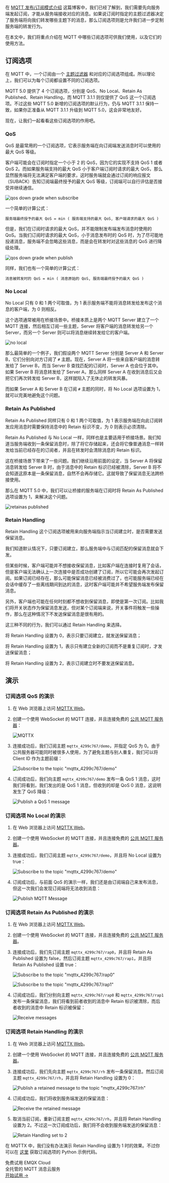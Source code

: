 在 [MQTT 发布/订阅模式介绍](https://www.emqx.com/zh/blog/mqtt-5-introduction-to-publish-subscribe-model) 这篇博客中，我们已经了解到，我们需要先向服务端发起订阅，才能从服务端接收对应的消息。如果说订阅时指定的主题过滤器决定了服务端将向我们转发哪些主题下的消息，那么订阅选项则是允许我们进一步定制服务端的转发行为。

在本文中，我们将重点介绍在 MQTT 中哪些订阅选项可供我们使用，以及它们的使用方法。

## 订阅选项

在 MQTT 中，一个订阅由一个 [主题过滤器](https://emqx.atlassian.net/wiki/spaces/Community/pages/592936998/Subscription+Options#) 和对应的订阅选项组成。所以理论上，我们可以为每个订阅都设置不同的订阅选项。

MQTT 5.0 提供了 4 个订阅选项，分别是 QoS、No Local、Retain As Published、Retain Handling，而 MQTT 3.1.1 则仅提供了 QoS 这一个订阅选项。不过这些 MQTT 5.0 新增的订阅选项的默认行为，仍与 MQTT 3.1.1 保持一致，如果你正准备从 MQTT 3.1.1 升级到 MQTT 5.0，这会非常地友好。

现在，让我们一起看看这些订阅选项的作用吧。

### QoS

QoS 是最常用的一个订阅选项，它表示服务端在向订阅端发送消息时可以使用的最大 QoS 等级。

客户端可能会在订阅时指定一个小于 2 的 QoS，因为它的实现不支持 QoS 1 或者 QoS 2。而如果服务端支持的最大 QoS 小于客户端订阅时请求的最大 QoS，那么显然服务端将无法满足客户端的要求，这时服务端就会通过订阅的响应报文（SUBACK）告知订阅端最终授予的最大 QoS 等级，订阅端可以自行评估是否接受并继续通信。

![qos down grade when subscribe](https://assets.emqx.com/images/b1cc97bc6d3fd75d7a36d896dd96eeb4.png)

一个简单的计算公式：

```
服务端最终授予的最大 QoS = min ( 服务端支持的最大 QoS, 客户端请求的最大 QoS )
```

但是，我们在订阅时请求的最大 QoS，并不能限制发布端发布消息时使用的 QoS。当我们订阅时请求的最大 QoS，小于消息发布时的 QoS 时，为了尽可能地投递消息，服务端不会忽略这些消息，而是会在转发时对这些消息的 QoS 进行降级处理。

![qos down grade when publish](https://assets.emqx.com/images/37dda6930ee7cabbf0867a59de3a415e.png)

同样，我们也有一个简单的计算公式：

```
消息被转发时的 QoS = min ( 消息原始的 QoS, 服务端最终授予的最大 QoS )
```

### No Local

No Local 只有 0 和 1 两个可取值，为 1 表示服务端不能将消息转发给发布这个消息的客户端，为 0 则相反。

这个选项通常被用在桥接场景中。桥接本质上是两个 MQTT Server 建立了一个 MQTT 连接，然后相互订阅一些主题，Server 将客户端的消息转发给另一个 Server，而另一个 Server 则可以将消息继续转发给它的客户端。

![no local](https://assets.emqx.com/images/dbeae9e7cd1106d4bcf82bf56fb990e6.png)

那么最简单的一个例子，我们假设两个 MQTT Server 分别是 Server A 和 Server B，它们分别向对方订阅了 `#` 主题。现在，Server A 将一些来自客户端的消息转发给了 Server B，而当 Server B 查找匹配的订阅时，Server A 也会位于其中。如果 Server B 将消息转发给了 Server A，那么同样 Server A 在收到消息后又会把它们再次转发给 Server B，这样就陷入了无休止的转发风暴。

而如果 Server A 和 Server B 在订阅 `#` 主题的同时，将 No Local 选项设置为 1，就可以完美地避免这个问题。

### Retain As Published

Retain As Published 同样只有 0 和 1 两个可取值，为 1 表示服务端在向此订阅转发应用消息时需要保持消息中的 Retain 标识不变，为 0 则表示必须清除。

Retain As Published 与 No Local 一样，同样也是主要适用于桥接场景。我们知道当服务端收到一条保留消息时，除了将它存储起来，还会将它像普通消息一样转发给当前已经存在的订阅者，并且在转发时会清除消息的 Retain 标识。

这在桥接场景下带来了一些问题。我们继续沿用前面的设定，当 Server A 将保留消息转发给 Server B 时，由于消息中的 Retain 标识已经被清除，Server B 将不会知道这原本是一条保留消息，自然不会再存储它。这就导致了保留消息无法跨桥接使用。

那么在 MQTT 5.0 中，我们可以让桥接的服务端在订阅时将 Retain As Published 选项设置为 1，来解决这个问题。

![retainas published](https://assets.emqx.com/images/57787f3d84987f4c7270e13a6a3e00af.png)

### Retain Handling

Retain Handling 这个订阅选项被用来向服务端指示当订阅建立时，是否需要发送保留消息。

我们知道默认情况下，只要订阅建立，那么服务端中与订阅匹配的保留消息就会下发。

但某些时候，客户端可能并不想接收保留消息，比如客户端在连接时复用了会话，但是客户端无法确认上一次连接中是否成功创建了订阅，所以它可能会再次发起订阅。如果订阅已经存在，那么可能保留消息已经被消费过了，也可能服务端已经在会话中缓存了一些离线期间到达的消息，这时客户端可能并不希望服务端发布保留消息。

另外，客户端也可能在任何时刻都不想收到保留消息，即使是第一次订阅。比如我们将开关状态作为保留消息发送，但对某个订阅端来说，开关事件将触发一些操作，那么在这种情况下不发送保留消息是很有用的。

这三种不同的行为，我们可以通过 Retain Handling 来选择。

将 Retain Handling 设置为 0，表示只要订阅建立，就发送保留消息；

将 Retain Handling 设置为 1，表示只有建立全新的订阅而不是重复订阅时，才发送保留消息；

将 Retain Handling 设置为 2，表示订阅建立时不要发送保留消息。

## 演示

### 订阅选项 QoS 的演示

1. 在 Web 浏览器上访问 [MQTTX Web](http://mqtt-client.emqx.com/)。

2. 创建一个使用 WebSocket 的 MQTT 连接，并且连接免费的 [公共 MQTT 服务器](http://broker.emqx.io/)：

   ![MQTTX](https://assets.emqx.com/images/1eff007c799cd5e9ed9d65c3a2b1d826.png)

3. 连接成功后，我们订阅主题 `mqttx_4299c767/demo`，并指定 QoS 为 0。由于公共服务器可能同时被很多人使用，为了避免主题与别人重复，我们可以将 Client ID 作为主题前缀：

   ![Subscribe to the topic "mqttx_4299c767/demo"](https://assets.emqx.com/images/7d6598089ff051feadae673734b5be68.png)

4. 订阅成功后，我们向主题 `mqttx_4299c767/demo` 发布一条 QoS 1 消息，这时我们将看到，我们发出的是 QoS 1 消息，但收到的却是 QoS 0 消息，这说明发生了 QoS 降级：

   ![Publish a QoS 1 message](https://assets.emqx.com/images/4b1a7d69d8344ba6efc2c7fe22370b17.png)

### 订阅选项 No Local 的演示

1. 在 Web 浏览器上访问 [MQTTX Web](http://mqtt-client.emqx.com/)。

2. 创建一个使用 WebSocket 的 MQTT 连接，并且连接免费的 [公共 MQTT 服务器](http://broker.emqx.io/)。

3. 连接成功后，我们订阅主题 `mqttx_4299c767/demo`，并且将 No Local 设置为 true：

   ![Subscribe to the topic "mqttx_4299c767/demo"](https://assets.emqx.com/images/9255fa97ed59e71be6b7fac0e7d2fed4.png)

4. 订阅成功后，与前面 QoS 的演示一样，我们还是由订阅端自己来发布消息，但这一次我们会发现订阅端将无法收到消息：

   ![Publish MQTT Message](https://assets.emqx.com/images/933d4e0147c2b1720124d8d3e36c55a1.png)

### 订阅选项 Retain As Published 的演示

1. 在 Web 浏览器上访问 [MQTTX Web](http://mqtt-client.emqx.com/)。

2. 创建一个使用 WebSocket 的 MQTT 连接，并且连接免费的 [公共 MQTT 服务器](http://broker.emqx.io/)。

3. 连接成功后，我们先订阅主题 `mqttx_4299c767/rap0`，并且将 Retain As Published 设置为 false，然后订阅主题 `mqttx_4299c767/rap1`，并且将 Retain As Published 设置 true：

   ![Subscribe to the topic "mqttx_4299c767/rap0"](https://assets.emqx.com/images/3d9cb0512df37e95a1be40ec82384f93.png)

   ![Subscribe to the topic "mqttx_4299c767/rap1"](https://assets.emqx.com/images/627c5a3984d401f7e3cb01a160e593a0.png)

4. 订阅成功后，我们分别向主题 `mqttx_4299c767/rap0` 和 `mqttx_4299c767/rap1` 发布一条保留消息，我们将看到前者收到的消息中 Retain 标识被清除，而后者收到的消息中 Retain 标识被保留：

   ![Receive messages](https://assets.emqx.com/images/8e23176543eb78b1f5ee77f6ba98add1.png)

### 订阅选项 Retain Handling 的演示

1. 在 Web 浏览器上访问 [MQTTX Web](http://mqtt-client.emqx.com/)。

2. 创建一个使用 WebSocket 的 MQTT 连接，并且连接免费的 [公共 MQTT 服务器](http://broker.emqx.io/)。

3. 连接成功后，我们先向主题 `mqttx_4299c767/rh` 发布一条保留消息。然后订阅主题 `mqttx_4299c767/rh`，并且将 Retain Handling 设置为 0：

   ![Publish a retained message to the topic "mqttx_4299c767/rh"](https://assets.emqx.com/images/9b0a0bfa76836e9e4bfc30d6576b25f6.png)

4. 订阅成功后，我们将收到服务端发送的保留消息：

   ![Receive the retained message](https://assets.emqx.com/images/1630db5d1e44c7eec81fcd37e7ca0969.png)

5. 取消当前订阅，重新订阅主题 `mqttx_4299c767/rh`，并且将 Retain Handling 设置为 2。不过这一次订阅成功后，我们将不会收到服务端发送的保留消息：

   ![Retain Handling set to 2](https://assets.emqx.com/images/2032a4e178b18b0bcfd2866b9f377f75.png)

在 MQTTX 中，我们没有办法演示 Retain Handling 设置为 1 时的效果。不过你可以在 [这里](https://github.com/emqx/MQTT-Feature-Examples) 获取订阅选项的 Python 示例代码。



<section class="promotion">
    <div>
        免费试用 EMQX Cloud
        <div class="is-size-14 is-text-normal has-text-weight-normal">全托管的 MQTT 消息云服务</div>
    </div>
    <a href="https://accounts-zh.emqx.com/signup?continue=https://cloud.emqx.com/console/deployments/0?oper=new" class="button is-gradient px-5">开始试用 →</a>
</section>
